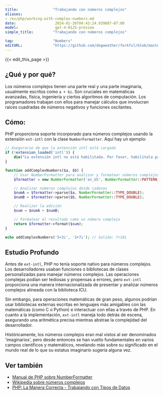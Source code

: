 ```yaml
---
title:                "Trabajando con números complejos"
aliases:
- /es/php/working-with-complex-numbers.md
date:                  2024-01-26T04:43:24.939807-07:00
model:                 gpt-4-0125-preview
simple_title:         "Trabajando con números complejos"

tag:                  "Numbers"
editURL:              "https://github.com/dogweather/forkful/blob/master/content/es/php/working-with-complex-numbers.md"
---
```


{{< edit_this_page >}}

## ¿Qué y por qué?
Los números complejos tienen una parte real y una parte imaginaria, usualmente escritos como `a + bi`. Son cruciales en matemáticas avanzadas, física, ingeniería y ciertos algoritmos de computación. Los programadores trabajan con ellos para manejar cálculos que involucran raíces cuadradas de números negativos y funciones oscilantes.

## Cómo:
PHP proporciona soporte incorporado para números complejos usando la extensión `ext-intl` con la clase `NumberFormatter`. Aquí hay un ejemplo:

```php
// Asegurarse de que la extensión intl está cargada
if (!extension_loaded('intl')) {
    die("La extensión intl no está habilitada. Por favor, habilítala para ejecutar este código.");
}

function addComplexNumbers($a, $b) {
    // Usar NumberFormatter para analizar y formatear números complejos
    $formatter = new NumberFormatter('en_US', NumberFormatter::PATTERN_RULEBASED, 'i = -1;');

    // Analizar números complejos desde cadenas
    $numA = $formatter->parse($a, NumberFormatter::TYPE_DOUBLE);
    $numB = $formatter->parse($b, NumberFormatter::TYPE_DOUBLE);

    // Realizar la adición
    $sum = $numA + $numB;

    // Formatear el resultado como un número complejo
    return $formatter->format($sum);
}

echo addComplexNumbers('5+3i', '2+7i'); // Salida: 7+10i
```

## Estudio Profundo
Antes de `ext-intl`, PHP no tenía soporte nativo para números complejos. Los desarrolladores usaban funciones o bibliotecas de clases personalizadas para manejar números complejos. Las operaciones complejas podían ser tediosas y propensas a errores, pero `ext-intl` proporciona una manera internacionalizada de presentar y analizar números complejos alineada con la biblioteca ICU.

Sin embargo, para operaciones matemáticas de gran peso, algunos podrían usar bibliotecas externas escritas en lenguajes más amigables con las matemáticas (como C o Python) e interactuar con ellas a través de PHP. En cuanto a la implementación, `ext-intl` maneja todo detrás de escena, asegurando una aritmética precisa mientras abstrae la complejidad del desarrollador.

Históricamente, los números complejos eran mal vistos al ser denominados 'imaginarios', pero desde entonces se han vuelto fundamentales en varios campos científicos y matemáticos, revelando más sobre su significado en el mundo real de lo que su estatus imaginario sugería alguna vez.

## Ver también
- [Manual de PHP sobre NumberFormatter](https://www.php.net/manual/en/class.numberformatter.php)
- [Wikipedia sobre números complejos](https://en.wikipedia.org/wiki/Complex_number)
- [PHP: La Manera Correcta - Trabajando con Tipos de Datos](https://phptherightway.com/#data_types)
